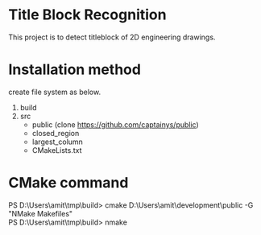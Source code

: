 # Title Block Recognition
This project is to detect titleblock of 2D engineering drawings.

# Installation method
create file system as below.

1. build <br>
2. src 
    - public (clone https://github.com/captainys/public)
    - closed_region <br>
    - largest_column <br>
    - CMakeLists.txt <br>
  
# CMake command
PS D:\Users\amit\tmp\build> cmake D:\Users\amit\development\public -G "NMake Makefiles" <br>
PS D:\Users\amit\tmp\build> nmake
